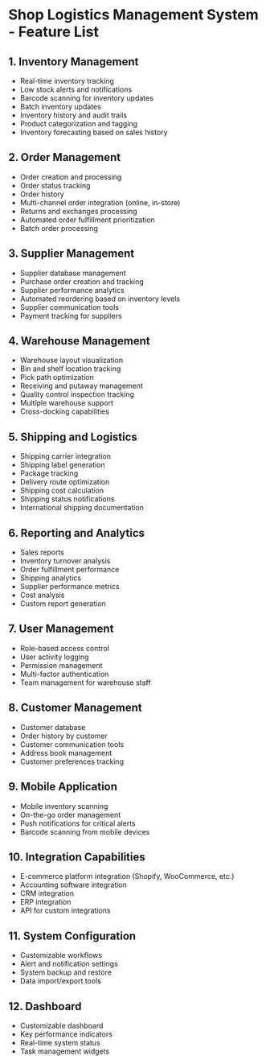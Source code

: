 # Shop Logistics Management System - Feature List

## 1. Inventory Management

- Real-time inventory tracking
- Low stock alerts and notifications
- Barcode scanning for inventory updates
- Batch inventory updates
- Inventory history and audit trails
- Product categorization and tagging
- Inventory forecasting based on sales history

## 2. Order Management

- Order creation and processing
- Order status tracking
- Order history
- Multi-channel order integration (online, in-store)
- Returns and exchanges processing
- Automated order fulfillment prioritization
- Batch order processing

## 3. Supplier Management

- Supplier database management
- Purchase order creation and tracking
- Supplier performance analytics
- Automated reordering based on inventory levels
- Supplier communication tools
- Payment tracking for suppliers

## 4. Warehouse Management

- Warehouse layout visualization
- Bin and shelf location tracking
- Pick path optimization
- Receiving and putaway management
- Quality control inspection tracking
- Multiple warehouse support
- Cross-docking capabilities

## 5. Shipping and Logistics

- Shipping carrier integration
- Shipping label generation
- Package tracking
- Delivery route optimization
- Shipping cost calculation
- Shipping status notifications
- International shipping documentation

## 6. Reporting and Analytics

- Sales reports
- Inventory turnover analysis
- Order fulfillment performance
- Shipping analytics
- Supplier performance metrics
- Cost analysis
- Custom report generation

## 7. User Management

- Role-based access control
- User activity logging
- Permission management
- Multi-factor authentication
- Team management for warehouse staff

## 8. Customer Management

- Customer database
- Order history by customer
- Customer communication tools
- Address book management
- Customer preferences tracking

## 9. Mobile Application

- Mobile inventory scanning
- On-the-go order management
- Push notifications for critical alerts
- Barcode scanning from mobile devices

## 10. Integration Capabilities

- E-commerce platform integration (Shopify, WooCommerce, etc.)
- Accounting software integration
- CRM integration
- ERP integration
- API for custom integrations

## 11. System Configuration

- Customizable workflows
- Alert and notification settings
- System backup and restore
- Data import/export tools

## 12. Dashboard

- Customizable dashboard
- Key performance indicators
- Real-time system status
- Task management widgets

